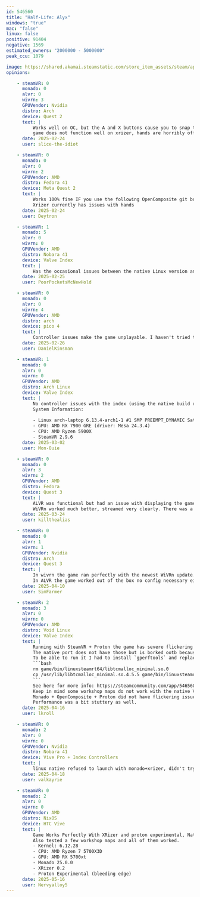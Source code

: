 ```yaml
---
id: 546560
title: "Half-Life: Alyx"
windows: "true"
mac: "false"
linux: false
positive: 91404
negative: 1569
estimated_owners: "2000000 - 5000000"
peak_ccu: 1079

image: https://shared.akamai.steamstatic.com/store_item_assets/steam/apps/546560/header.jpg?t=1673391297
opinions:

    - steamVR: 0
      monado: 0
      alvr: 0
      wivrn: 3
      GPUVendor: Nvidia
      distro: Arch
      device: Quest 2
      text: |
          Works well on OC, but the A and X buttons cause you to snap turn right and left respectively, and i'm not sure if you can change that
          game does not function well on xrizer, hands are horribly offset and thumbsticks do nothing
      date: 2025-02-24
      user: slice-the-idiot

    - steamVR: 0
      monado: 0
      alvr: 0
      wivrn: 2
      GPUVendor: AMD
      distro: Fedora 41
      device: Meta Quest 2
      text: |
          Works 100% fine IF you use the following OpenComposite git branch : https://gitlab.com/OrionMoonclaw/OpenOVR/-/tree/priorities to fix the A and X buttons (use Envision to easily switch branch)
          Xrizer currently has issues with hands
      date: 2025-02-24
      user: Deytron

    - steamVR: 1
      monado: 5
      alvr: 0
      wivrn: 0
      GPUVendor: AMD
      distro: Nobara 41
      device: Valve Index
      text: |
          Has the occasional issues between the native Linux version and Proton ran one detecting the headset or SteamVR process, but that might be a bit out of this report. The game doesn't run at all with Monado however, sadly. Crash with asking a SteamVR process at start.
      date: 2025-02-25
      user: PoorPocketsMcNewHold

    - steamVR: 0
      monado: 0
      alvr: 0
      wivrn: 4
      GPUVendor: AMD
      distro: arch
      device: pico 4
      text: |
          Controller issues make the game unplayable. I haven't tried the dedicated branch of opencomposite.
      date: 2025-02-26
      user: DanielKinsman

    - steamVR: 1
      monado: 0
      alvr: 0
      wivrn: 0
      GPUVendor: AMD
      distro: Arch Linux
      device: Valve Index
      text: |
          No controller issues with the index (using the native build of Alyx).
          System Information:
           
          - Linux arch-laptop 6.13.4-arch1-1 #1 SMP PREEMPT_DYNAMIC Sat, 22 Feb 2025 00:37:05 +0000 x86_64 GNU/Linux
          - GPU: AMD RX 7900 GRE (driver: Mesa 24.3.4)
          - CPU: AMD Ryzen 5900X
          - SteamVR 2.9.6
      date: 2025-03-02
      user: Mon-Ouie

    - steamVR: 0
      monado: 0
      alvr: 3
      wivrn: 2
      GPUVendor: AMD
      distro: Fedora
      device: Quest 3
      text: |
          ALVR was functional but had an issue with displaying the game too brightly.
          WiVRn worked much better, streamed very clearly. There was a controller issue at first where the left and right lower face buttons cause the view to rotate 90 degrees; difficult to work with as those buttons also serve a gameplay purpose when holding the pistol or syringe. This was fixed by downloading and compiling the latest version of XRizer  (v0.2 at time of writing) and adding it to the launch options as VR_OVERRIDE=/home/<myhomedirectory>/xrizer/target/release/ . Now it works fantastically, best way to play the game on Linux so far!
      date: 2025-03-24
      user: killthealias

    - steamVR: 0
      monado: 0
      alvr: 1
      wivrn: 1
      GPUVendor: Nvidia
      distro: Arch
      device: Quest 3
      text: |
          In wivrn the game ran perfectly with the newest WiVRn update. The only thing not working properly are the loading screens which isn't a big deal. When the game loads rather than take you to the environment with the map it is just a black screen with ambient audio.
          In ALVR the game worked out of the box no config necessary either.
      date: 2025-04-10
      user: SimFarmer

    - steamVR: 2
      monado: 3
      alvr: 0
      wivrn: 0
      GPUVendor: AMD
      distro: Void Linux
      device: Valve Index
      text: |
          Running with SteamVR + Proton the game has severe flickering issues in certain areas.
          The native port does not have those but is borked ootb because of an outdated library.
          To be able to run it I had to install `gperftools` and replace the game library with the system one by doing the following in the HLA root dir:
          ```bash
          rm game/bin/linuxsteamrt64/libtcmalloc_minimal.so.0
          cp /usr/lib/libtcmalloc_minimal.so.4.5.5 game/bin/linuxsteamrt64/libtcmalloc_minimal.so.0
          ```
          See here for more info: https://steamcommunity.com/app/546560/discussions/0/4042608198327331164/
          Keep in mind some workshop maps do not work with the native Vulkan version sadly (like Post-Human for example).
          Monado + OpenComposite + Proton did not have flickering issues, but graphic rendering seemed a bit off.
          Performance was a bit stuttery as well.
      date: 2025-04-16
      user: lkroll

    - steamVR: 0
      monado: 2
      alvr: 0
      wivrn: 0
      GPUVendor: Nvidia
      distro: Nobara 41
      device: Vive Pro + Index Controllers
      text: |
          linux native refused to launch with monado+xrizer, didn't try opencomposite. had to switch to proton experimental to force the windows version. index controllers behave as expected.
      date: 2025-04-18
      user: valkayrie

    - steamVR: 0
      monado: 2
      alvr: 0
      wivrn: 0
      GPUVendor: AMD
      distro: NixOS
      device: HTC Vive
      text: |
          Game Works Perfectly With XRizer and proton experimental, Native version is borked.
          Also tested a few workshop maps and all of them worked.
          - Kernel: 6.12.28
          - CPU: AMD Ryzen 7 5700X3D
          - GPU: AMD RX 5700xt
          - Monado 25.0.0
          - XRizer 0.2
          - Proton Experimental (bleeding edge)
      date: 2025-05-16
      user: Nervyalloy5
---
```

